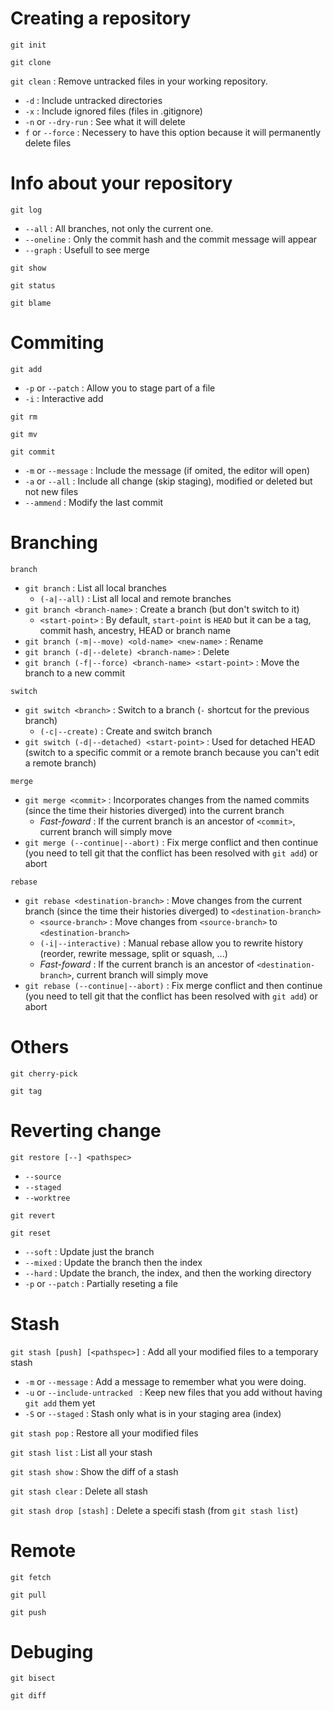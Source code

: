 # Creating a repository

`git init`

`git clone`

`git clean` : Remove untracked files in your working repository.
- `-d` : Include untracked directories
- `-x` : Include ignored files (files in .gitignore)
- `-n` or `--dry-run` : See what it will delete
- `f` or `--force` : Necessery to have this option because it will permanently delete files

# Info about your repository

`git log`
- `--all` : All branches, not only the current one. 
- `--oneline` : Only the commit hash and the commit message will appear
- `--graph` : Usefull to see merge

`git show`

`git status`

`git blame`

# Commiting

`git add`
- `-p` or `--patch` : Allow you to stage part of a file
- `-i` : Interactive add

`git rm`

`git mv`

`git commit`
- `-m` or `--message` : Include the message (if omited, the editor will open)
- `-a` or `--all` : Include all change (skip staging), modified or deleted but not new files
- `--ammend` : Modify the last commit

# Branching

`branch`
- `git branch`                                          : List all local branches
    - `(-a|--all)`                                      : List all local and remote branches
- `git branch <branch-name>`                            : Create a branch (but don't switch to it)
    - `<start-point>`                                   : By default, `start-point` is `HEAD` but it can be a tag, commit hash, ancestry, HEAD or branch name
- `git branch (-m|--move) <old-name> <new-name>`        : Rename
- `git branch (-d|--delete) <branch-name>`              : Delete
- `git branch (-f|--force) <branch-name> <start-point>` : Move the branch to a new commit

`switch`
- `git switch <branch>`                      : Switch to a branch (`-` shortcut for the previous branch)
    - `(-c|--create)`                        : Create and switch branch
- `git switch (-d|--detached) <start-point>` : Used for detached HEAD (switch to a specific commit or a remote branch because you can't edit a remote branch)

`merge`
- `git merge <commit>`             : Incorporates changes from the named commits (since the time their histories diverged) into the current branch
    - *Fast-foward*                : If the current branch is an ancestor of `<commit>`, current branch will simply move
- `git merge (--continue|--abort)` : Fix merge conflict and then continue (you need to tell git that the conflict has been resolved with `git add`) or abort

`rebase`
- `git rebase <destination-branch>` : Move changes from the current branch (since the time their histories diverged) to `<destination-branch>`
    - `<source-branch>`             : Move changes from `<source-branch>` to `<destination-branch>`
    - `(-i|--interactive)`          : Manual rebase allow you to rewrite history (reorder, rewrite message, split or squash, ...)
    - *Fast-foward*                 : If the current branch is an ancestor of `<destination-branch>`, current branch will simply move
- `git rebase (--continue|--abort)` : Fix merge conflict and then continue (you need to tell git that the conflict has been resolved with `git add`) or abort

# Others

`git cherry-pick`

`git tag`

# Reverting change

`git restore [--] <pathspec>`
- `--source`
- `--staged`
- `--worktree`

`git revert`

`git reset`
- `--soft` : Update just the branch 
- `--mixed` : Update the branch then the index
- `--hard` : Update the branch, the index, and then the working directory
- `-p` or `--patch` : Partially reseting a file

# Stash

`git stash [push] [<pathspec>]` : Add all your modified files to a temporary stash
- `-m` or `--message` : Add a message to remember what you were doing.
- `-u` or `--include-untracked ` : Keep new files that you add without having `git add` them yet
- `-S` or `--staged` : Stash only what is in your staging area (index)

`git stash pop` : Restore all your modified files

`git stash list` : List all your stash

`git stash show` : Show the diff of a stash

`git stash clear` : Delete all stash

`git stash drop [stash]` : Delete a specifi stash (from `git stash list`)

# Remote

`git fetch`

`git pull`

`git push`

# Debuging

`git bisect`

`git diff`
